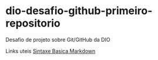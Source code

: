 # dio-desafio-github-primeiro-repositorio
Desafio de projeto sobre Git/GitHub da DIO

Links uteis 
[Sintaxe  Basica Markdown](https://www.markdownguide.org/basic-syntax/)
